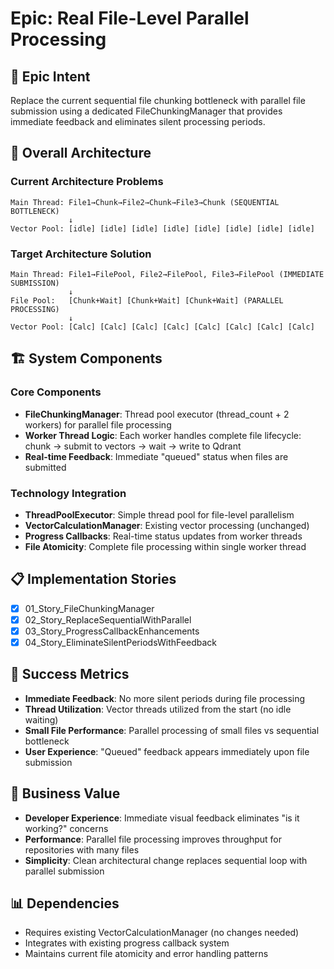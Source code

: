 # Epic: Real File-Level Parallel Processing

## 🎯 Epic Intent

Replace the current sequential file chunking bottleneck with parallel file submission using a dedicated FileChunkingManager that provides immediate feedback and eliminates silent processing periods.

## 📐 Overall Architecture

### Current Architecture Problems
```
Main Thread: File1→Chunk→File2→Chunk→File3→Chunk (SEQUENTIAL BOTTLENECK)
             ↓
Vector Pool: [idle] [idle] [idle] [idle] [idle] [idle] [idle] [idle]
```

### Target Architecture Solution  
```
Main Thread: File1→FilePool, File2→FilePool, File3→FilePool (IMMEDIATE SUBMISSION)
             ↓
File Pool:   [Chunk+Wait] [Chunk+Wait] [Chunk+Wait] (PARALLEL PROCESSING)
             ↓
Vector Pool: [Calc] [Calc] [Calc] [Calc] [Calc] [Calc] [Calc] [Calc]
```

## 🏗️ System Components

### Core Components
- **FileChunkingManager**: Thread pool executor (thread_count + 2 workers) for parallel file processing
- **Worker Thread Logic**: Each worker handles complete file lifecycle: chunk → submit to vectors → wait → write to Qdrant
- **Real-time Feedback**: Immediate "queued" status when files are submitted

### Technology Integration
- **ThreadPoolExecutor**: Simple thread pool for file-level parallelism
- **VectorCalculationManager**: Existing vector processing (unchanged)
- **Progress Callbacks**: Real-time status updates from worker threads
- **File Atomicity**: Complete file processing within single worker thread

## 📋 Implementation Stories

- [x] 01_Story_FileChunkingManager
- [x] 02_Story_ReplaceSequentialWithParallel
- [x] 03_Story_ProgressCallbackEnhancements
- [x] 04_Story_EliminateSilentPeriodsWithFeedback

## 🎯 Success Metrics

- **Immediate Feedback**: No more silent periods during file processing
- **Thread Utilization**: Vector threads utilized from the start (no idle waiting)
- **Small File Performance**: Parallel processing of small files vs sequential bottleneck
- **User Experience**: "Queued" feedback appears immediately upon file submission

## 🚀 Business Value

- **Developer Experience**: Immediate visual feedback eliminates "is it working?" concerns
- **Performance**: Parallel file processing improves throughput for repositories with many files
- **Simplicity**: Clean architectural change replaces sequential loop with parallel submission

## 📊 Dependencies

- Requires existing VectorCalculationManager (no changes needed)
- Integrates with existing progress callback system
- Maintains current file atomicity and error handling patterns